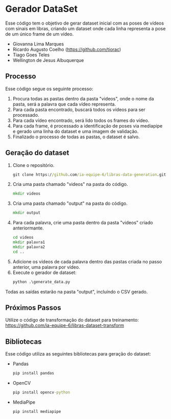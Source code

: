 # Gerador DataSet

Esse código tem o objetivo de gerar dataset inicial com as poses de vídeos com sinais em libras, criando um dataset onde cada linha representa a pose de um único frame de um vídeo.

* Giovanna Lima Marques 
* Ricardo Augusto Coelho (https://github.com/tiorac)
* Tiago Goes Teles 
* Wellington de Jesus Albuquerque 

## Processo

Esse código segue os seguinte processo:

1. Procura todas as pastas dentro da pasta "videos", onde o nome da pasta, será a palavra que cada vídeo representa.
1. Para cada pasta encontrado, buscará todos os vídeos para ser processado.
1. Para cada vídeo encontrado, será lido todos os frames do vídeo.
1. Para cada frame, é processado a identificação de poses via mediapipe e gerado uma linha do dataset e uma imagem de validação.
1. Finalizado o processo de todas as pastas, o dataset é salvo.


## Geração do dataset


1. Clone o repositório.
    ```cmd
    git clone https://github.com/ia-equipe-6/libras-data-generation.git
    ```
1. Cria uma pasta chamado "videos" na pasta do código.
    ```cmd
    mkdir videos
    ```
1. Cria uma pasta chamado "output" na pasta do código.
    ```cmd
    mkdir output
    ```
1. Para cada palavra, crie uma pasta dentro da pasta "videos" criado anteriormante.
    ```cmd
    cd videos
    mkdir palavra1
    mkdir palavra2
    cd ..
    ```
1. Adicione os vídeos de cada palavra dentro das pastas criada no passo anterior, uma palavra por vídeo.
1. Execute o gerador de dataset:
    ```cmd
    python .\generate_data.py
    ```

Todas as saídas estarão na pasta "output", incluíndo o CSV gerado.

## Próximos Passos

Utilize o código de transformação do dataset para treinamento:
https://github.com/ia-equipe-6/libras-dataset-transform

## Bibliotecas

Esse código utiliza as seguintes bibliotecas para geração do dataset:

* Pandas
    ```cmd
    pip install pandas
    ```
* OpenCV 
    ```cmd
    pip install opencv-python
    ```
* MediaPipe
    ```cmd
    pip install mediapipe
    ```